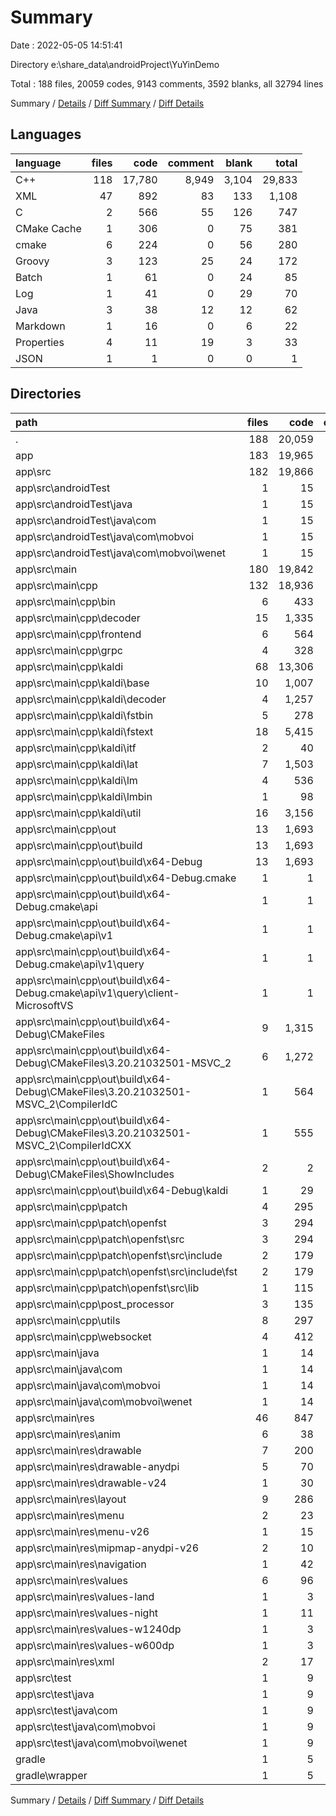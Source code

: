 # Summary

Date : 2022-05-05 14:51:41

Directory e:\share_data\androidProject\YuYinDemo

Total : 188 files,  20059 codes, 9143 comments, 3592 blanks, all 32794 lines

Summary / [Details](details.md) / [Diff Summary](diff.md) / [Diff Details](diff-details.md)

## Languages
| language | files | code | comment | blank | total |
| :--- | ---: | ---: | ---: | ---: | ---: |
| C++ | 118 | 17,780 | 8,949 | 3,104 | 29,833 |
| XML | 47 | 892 | 83 | 133 | 1,108 |
| C | 2 | 566 | 55 | 126 | 747 |
| CMake Cache | 1 | 306 | 0 | 75 | 381 |
| cmake | 6 | 224 | 0 | 56 | 280 |
| Groovy | 3 | 123 | 25 | 24 | 172 |
| Batch | 1 | 61 | 0 | 24 | 85 |
| Log | 1 | 41 | 0 | 29 | 70 |
| Java | 3 | 38 | 12 | 12 | 62 |
| Markdown | 1 | 16 | 0 | 6 | 22 |
| Properties | 4 | 11 | 19 | 3 | 33 |
| JSON | 1 | 1 | 0 | 0 | 1 |

## Directories
| path | files | code | comment | blank | total |
| :--- | ---: | ---: | ---: | ---: | ---: |
| . | 188 | 20,059 | 9,143 | 3,592 | 32,794 |
| app | 183 | 19,965 | 9,126 | 3,565 | 32,656 |
| app\src | 182 | 19,866 | 9,101 | 3,543 | 32,510 |
| app\src\androidTest | 1 | 15 | 6 | 5 | 26 |
| app\src\androidTest\java | 1 | 15 | 6 | 5 | 26 |
| app\src\androidTest\java\com | 1 | 15 | 6 | 5 | 26 |
| app\src\androidTest\java\com\mobvoi | 1 | 15 | 6 | 5 | 26 |
| app\src\androidTest\java\com\mobvoi\wenet | 1 | 15 | 6 | 5 | 26 |
| app\src\main | 180 | 19,842 | 9,090 | 3,535 | 32,467 |
| app\src\main\cpp | 132 | 18,936 | 9,006 | 3,398 | 31,340 |
| app\src\main\cpp\bin | 6 | 433 | 84 | 62 | 579 |
| app\src\main\cpp\decoder | 15 | 1,335 | 174 | 248 | 1,757 |
| app\src\main\cpp\frontend | 6 | 564 | 121 | 107 | 792 |
| app\src\main\cpp\grpc | 4 | 328 | 59 | 52 | 439 |
| app\src\main\cpp\kaldi | 68 | 13,306 | 8,010 | 2,227 | 23,543 |
| app\src\main\cpp\kaldi\base | 10 | 1,007 | 459 | 231 | 1,697 |
| app\src\main\cpp\kaldi\decoder | 4 | 1,257 | 601 | 202 | 2,060 |
| app\src\main\cpp\kaldi\fstbin | 5 | 278 | 158 | 81 | 517 |
| app\src\main\cpp\kaldi\fstext | 18 | 5,415 | 1,903 | 796 | 8,114 |
| app\src\main\cpp\kaldi\itf | 2 | 40 | 110 | 25 | 175 |
| app\src\main\cpp\kaldi\lat | 7 | 1,503 | 3,223 | 234 | 4,960 |
| app\src\main\cpp\kaldi\lm | 4 | 536 | 220 | 120 | 876 |
| app\src\main\cpp\kaldi\lmbin | 1 | 98 | 28 | 20 | 146 |
| app\src\main\cpp\kaldi\util | 16 | 3,156 | 1,308 | 512 | 4,976 |
| app\src\main\cpp\out | 13 | 1,693 | 112 | 411 | 2,216 |
| app\src\main\cpp\out\build | 13 | 1,693 | 112 | 411 | 2,216 |
| app\src\main\cpp\out\build\x64-Debug | 13 | 1,693 | 112 | 411 | 2,216 |
| app\src\main\cpp\out\build\x64-Debug\.cmake | 1 | 1 | 0 | 0 | 1 |
| app\src\main\cpp\out\build\x64-Debug\.cmake\api | 1 | 1 | 0 | 0 | 1 |
| app\src\main\cpp\out\build\x64-Debug\.cmake\api\v1 | 1 | 1 | 0 | 0 | 1 |
| app\src\main\cpp\out\build\x64-Debug\.cmake\api\v1\query | 1 | 1 | 0 | 0 | 1 |
| app\src\main\cpp\out\build\x64-Debug\.cmake\api\v1\query\client-MicrosoftVS | 1 | 1 | 0 | 0 | 1 |
| app\src\main\cpp\out\build\x64-Debug\CMakeFiles | 9 | 1,315 | 112 | 321 | 1,748 |
| app\src\main\cpp\out\build\x64-Debug\CMakeFiles\3.20.21032501-MSVC_2 | 6 | 1,272 | 112 | 289 | 1,673 |
| app\src\main\cpp\out\build\x64-Debug\CMakeFiles\3.20.21032501-MSVC_2\CompilerIdC | 1 | 564 | 55 | 125 | 744 |
| app\src\main\cpp\out\build\x64-Debug\CMakeFiles\3.20.21032501-MSVC_2\CompilerIdCXX | 1 | 555 | 57 | 123 | 735 |
| app\src\main\cpp\out\build\x64-Debug\CMakeFiles\ShowIncludes | 2 | 2 | 0 | 3 | 5 |
| app\src\main\cpp\out\build\x64-Debug\kaldi | 1 | 29 | 0 | 6 | 35 |
| app\src\main\cpp\patch | 4 | 295 | 120 | 66 | 481 |
| app\src\main\cpp\patch\openfst | 3 | 294 | 120 | 65 | 479 |
| app\src\main\cpp\patch\openfst\src | 3 | 294 | 120 | 65 | 479 |
| app\src\main\cpp\patch\openfst\src\include | 2 | 179 | 81 | 52 | 312 |
| app\src\main\cpp\patch\openfst\src\include\fst | 2 | 179 | 81 | 52 | 312 |
| app\src\main\cpp\patch\openfst\src\lib | 1 | 115 | 39 | 13 | 167 |
| app\src\main\cpp\post_processor | 3 | 135 | 83 | 38 | 256 |
| app\src\main\cpp\utils | 8 | 297 | 140 | 87 | 524 |
| app\src\main\cpp\websocket | 4 | 412 | 76 | 67 | 555 |
| app\src\main\java | 1 | 14 | 1 | 4 | 19 |
| app\src\main\java\com | 1 | 14 | 1 | 4 | 19 |
| app\src\main\java\com\mobvoi | 1 | 14 | 1 | 4 | 19 |
| app\src\main\java\com\mobvoi\wenet | 1 | 14 | 1 | 4 | 19 |
| app\src\main\res | 46 | 847 | 83 | 124 | 1,054 |
| app\src\main\res\anim | 6 | 38 | 30 | 8 | 76 |
| app\src\main\res\drawable | 7 | 200 | 0 | 6 | 206 |
| app\src\main\res\drawable-anydpi | 5 | 70 | 0 | 5 | 75 |
| app\src\main\res\drawable-v24 | 1 | 30 | 0 | 0 | 30 |
| app\src\main\res\layout | 9 | 286 | 8 | 74 | 368 |
| app\src\main\res\menu | 2 | 23 | 0 | 4 | 27 |
| app\src\main\res\menu-v26 | 1 | 15 | 0 | 4 | 19 |
| app\src\main\res\mipmap-anydpi-v26 | 2 | 10 | 0 | 0 | 10 |
| app\src\main\res\navigation | 1 | 42 | 0 | 2 | 44 |
| app\src\main\res\values | 6 | 96 | 12 | 8 | 116 |
| app\src\main\res\values-land | 1 | 3 | 0 | 0 | 3 |
| app\src\main\res\values-night | 1 | 11 | 5 | 0 | 16 |
| app\src\main\res\values-w1240dp | 1 | 3 | 0 | 0 | 3 |
| app\src\main\res\values-w600dp | 1 | 3 | 0 | 0 | 3 |
| app\src\main\res\xml | 2 | 17 | 28 | 13 | 58 |
| app\src\test | 1 | 9 | 5 | 3 | 17 |
| app\src\test\java | 1 | 9 | 5 | 3 | 17 |
| app\src\test\java\com | 1 | 9 | 5 | 3 | 17 |
| app\src\test\java\com\mobvoi | 1 | 9 | 5 | 3 | 17 |
| app\src\test\java\com\mobvoi\wenet | 1 | 9 | 5 | 3 | 17 |
| gradle | 1 | 5 | 1 | 1 | 7 |
| gradle\wrapper | 1 | 5 | 1 | 1 | 7 |

Summary / [Details](details.md) / [Diff Summary](diff.md) / [Diff Details](diff-details.md)